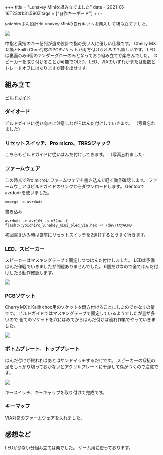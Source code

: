 +++
title = "Lunakey Miniを組み立てました"
date = 2021-05-16T23:01:31.590Z
tags = ["自作キーボード"]
+++

yoichiroさん設計のLunakey Miniの自作キットを購入して組み立てました。

![](4a12562dba79bf4021cf79fd843b38f1.jpg)

中指と薬指のキー配列が遠め設計で指の長い人に優しい仕様です。
Cherry MX互換とKailh Choc対応のPCBソケットが両方付けられるのも嬉しいです。
LEDは裏面のみ6個のアンダーグローのみとなっており組み立てが楽ちんでした。
スピーカーを取り付けることが可能でOLED、LED、VIAのいずれかまたは複数とトレードオフにはなりますが音を出せます。

## 組み立て

[ビルドガイド](https://www.eisbahn.jp/yoichiro/2020/12/lunakey_mini_build_guide_rev4.html)

### ダイオード

ビルドガイドに従い向きに注意しながらはんだ付けしていきます。
（写真忘れました）

### リセットスイッチ、Pro micro、TRRSジャック

こちらもビルドガイドに従いはんだ付けしてきます。
（写真忘れました）

### ファームウェア

この時点でPro microにファームウェアを書き込んで軽く動作確認します。
ファームウェアはビルドガイドのリンクからダウンロードします。
Gentooでavrdudeを使いました。

```
emerge -a avrdude
```

書き込み

```
avrdude -c avr109 -p m32u4 -U flash:w:yoichiro_lunakey_mini_oled_via.hex -P /dev/ttyACM0
```

初回書き込み時は直前にリセットスイッチを2連打するとうまく行きます。

### LED、スピーカー

スピーカーはマスキングテープで固定しつつはんだ付けしました。
LEDは予備はんだ作戦でいきましたが問題ありませんでした。
6個だけなので全てはんだ付けしたら動作確認します。

![](63eecaec4308bf9dcb6b9588f5a1c7a5.jpg)

### PCBソケット

Cherry MXとKailh choc用のソケットを両方付けることにしたのでかなりの量です。
ビルドガイドではマスキングテープで固定しているようでしたが量が多いので
全てのソケットを穴にはめてからはんだ付けは流れ作業でやっていきました。

![](95f6f3de2c349ac128defc8bc950154b.jpg)

### ボトムプレート、トッププレート

はんだ付けが終わればあとはサンドイッチするだけです。
スピーカーの抵抗の足をしっかり切っておかないとアクリルプレートに干渉して傷がつくので注意です。

![](db59541b0618ebd61ed0b8659dad0d33.jpg)

キースイッチ、キーキャップを取り付けて完成です。

### キーマップ

[VIA](https://caniusevia.com/)対応のファームウェアを入れました。

## 感想など

LEDが少ない分組み立ては楽でした。
ゲーム用に使っております。
